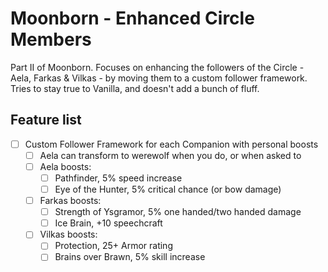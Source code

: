 # Moonborn - Enhanced Circle Members

Part II of Moonborn. Focuses on enhancing the followers of the Circle - Aela, Farkas & Vilkas - by moving them to a custom follower framework. Tries to stay true to Vanilla, and doesn't add a bunch of fluff.

## Feature list

- [ ] Custom Follower Framework for each Companion with personal boosts
  - [ ] Aela can transform to werewolf when you do, or when asked to
  - [ ] Aela boosts:
    - [ ] Pathfinder, 5% speed increase
    - [ ] Eye of the Hunter, 5% critical chance (or bow damage)
  - [ ] Farkas boosts:
    - [ ] Strength of Ysgramor, 5% one handed/two handed damage
    - [ ] Ice Brain, +10 speechcraft
  - [ ] Vilkas boosts:
    - [ ] Protection, 25+ Armor rating
    - [ ] Brains over Brawn, 5% skill increase
